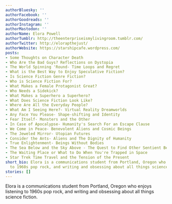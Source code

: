 ```yaml
---
authorBluesky: ''
authorFacebook: ''
authorGoodreads: ''
authorInstagram: ''
authorMastodon: ''
authorName: Elora Powell
authorTumblr: http://theenterpriseismylivingroom.tumblr.com/
authorTwitter: http://elorapthejust/
authorWebsite: https://starshipcafe.wordpress.com/
posts:
- Some Thoughts on Character Death
- Who Are the Bad Guys? Reflections on Dystopia
- The World Spinning 'Round- Time Loops and Regret
- What is the Best Way to Enjoy Speculative Fiction?
- Is Science Fiction Genre Fiction?
- Who is Science Fiction For?
- What Makes a Female Protagonist Great?
- Who Needs a Sidekick?
- What Makes a Superhero a Superhero?
- What Does Science Fiction Look Like?
- Where Are All the Everyday People?
- What Am I Seeing Here?- Virtual Reality Dreamworlds
- Any Face You Please- Shape-shifting and Identity
- Fear Itself- Monsters and the Other
- In Case of Apocalypse- Humanity's Search For an Escape Clause
- We Come in Peace- Benevolent Aliens and Cosmic Beings
- The Jeweled Mirror- Utopian Futures
- Consider the Ants- Aliens and The Dignity of Humanity
- True Enlightenment- Beings Without Bodies
- The Sea Below and the Sky Above - The Quest to Find Other Sentient Beings
- The Waiting Place or What to Do When You're Trapped in Space
- Star Trek Time Travel and the Tension of the Present
short_bio: Elora is a communications student from Portland, Oregon who enjoys listening
  to 1960s pop rock, and writing and obsessing about all things science fiction.
stories: []
---
```


Elora is a communications student from Portland, Oregon who enjoys listening to 1960s pop rock, and writing and obsessing about all things science fiction.